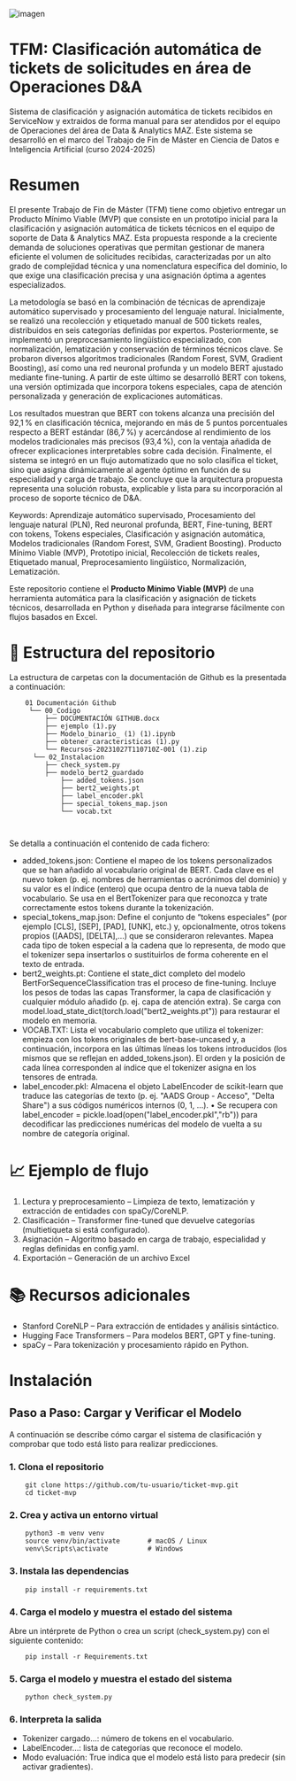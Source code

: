 ![imagen](https://github.com/user-attachments/assets/725e914e-8f9f-41bb-af7d-c9e8c92e83a8)


# TFM: Clasificación automática de tickets de solicitudes en área de Operaciones D&A
Sistema de clasificación y asignación automática de tickets recibidos en ServiceNow y extraidos de forma manual para ser atendidos por el equipo de Operaciones del área de Data & Analytics MAZ. Este sistema se desarrolló en el marco del Trabajo de Fin de Máster en Ciencia de Datos e Inteligencia Artificial (curso 2024-2025)

# Resumen
El presente Trabajo de Fin de Máster (TFM) tiene como objetivo entregar un Producto Mínimo Viable (MVP) que consiste en un prototipo inicial para la clasificación y asignación automática de tickets técnicos en el equipo de soporte de Data & Analytics MAZ. Esta propuesta responde a la creciente demanda de soluciones operativas que permitan gestionar de manera eficiente el volumen de solicitudes recibidas, caracterizadas por un alto grado de complejidad técnica y una nomenclatura específica del dominio, lo que exige una clasificación precisa y una asignación óptima a agentes especializados.

La metodología se basó en la combinación de técnicas de aprendizaje automático supervisado y procesamiento del lenguaje natural. Inicialmente, se realizó una recolección y etiquetado manual de 500 tickets reales, distribuidos en seis categorías definidas por expertos. Posteriormente, se implementó un preprocesamiento lingüístico especializado, con normalización, lematización y conservación de términos técnicos clave. Se probaron diversos algoritmos tradicionales (Random Forest, SVM, Gradient Boosting), así como una red neuronal profunda y un modelo BERT ajustado mediante fine-tuning. A partir de este último se desarrolló BERT con tokens, una versión optimizada que incorpora tokens especiales, capa de atención personalizada y generación de explicaciones automáticas.

Los resultados muestran que BERT con tokens alcanza una precisión del 92,1 % en clasificación técnica, mejorando en más de 5 puntos porcentuales respecto a BERT estándar (86,7 %) y acercándose al rendimiento de los modelos tradicionales más precisos (93,4 %), con la ventaja añadida de ofrecer explicaciones interpretables sobre cada decisión. Finalmente, el sistema se integró en un flujo automatizado que no solo clasifica el ticket, sino que asigna dinámicamente al agente óptimo en función de su especialidad y carga de trabajo. Se concluye que la arquitectura propuesta representa una solución robusta, explicable y lista para su incorporación al proceso de soporte técnico de D&A.

Keywords: Aprendizaje automático supervisado, Procesamiento del lenguaje natural (PLN), Red neuronal profunda, BERT, Fine-tuning, BERT con tokens, Tokens especiales, Clasificación y asignación automática, Modelos tradicionales (Random Forest, SVM, Gradient Boosting). Producto Mínimo Viable (MVP), Prototipo inicial, Recolección de tickets reales, Etiquetado manual, Preprocesamiento lingüístico, Normalización, Lematización.

Este repositorio contiene el **Producto Mínimo Viable (MVP)** de una herramienta automática para la clasificación y asignación de tickets técnicos, desarrollada en Python y diseñada para integrarse fácilmente con flujos basados en Excel.


# 📂 Estructura del repositorio
La estructura de carpetas con la documentación de Github es la presentada a continuación:

        01 Documentación Github
         └── 00_Codigo
             ├── DOCUMENTACIÓN GITHUB.docx
             ├── ejemplo (1).py
             ├── Modelo_binario_ (1) (1).ipynb
             ├── obtener_caracteristicas (1).py
             └── Recursos-20231027T110710Z-001 (1).zip
          └── 02_Instalacion
             ├── check_system.py
             ├── modelo_bert2_guardado
                 ├── added_tokens.json
                 ├── bert2_weights.pt
                 ├── label_encoder.pkl
                 ├── special_tokens_map.json
                 └── vocab.txt
                 
               

Se detalla a continuación el contenido de cada fichero:

- added_tokens.json: Contiene el mapeo de los tokens personalizados que se han añadido al vocabulario original de BERT. Cada clave es el nuevo token (p. ej. nombres de herramientas o acrónimos del dominio) y su valor es el índice (entero) que ocupa dentro de la nueva tabla de vocabulario. Se usa en el BertTokenizer para que reconozca y trate correctamente estos tokens durante la tokenización.
- special_tokens_map.json: Define el conjunto de “tokens especiales” (por ejemplo [CLS], [SEP], [PAD], [UNK], etc.) y, opcionalmente, otros tokens propios ([AADS], [DELTA],…) que se consideraron relevantes. Mapea cada tipo de token especial a la cadena que lo representa, de modo que el tokenizer sepa insertarlos o sustituirlos de forma coherente en el texto de entrada.
- bert2_weights.pt: Contiene el state_dict completo del modelo BertForSequenceClassification tras el proceso de fine-tuning. Incluye los pesos de todas las capas Transformer, la capa de clasificación y cualquier módulo añadido (p. ej. capa de atención extra). Se carga con model.load_state_dict(torch.load("bert2_weights.pt")) para restaurar el modelo en memoria.
- VOCAB.TXT: Lista el vocabulario completo que utiliza el tokenizer: empieza con los tokens originales de bert-base-uncased y, a continuación, incorpora en las últimas líneas los tokens introducidos (los mismos que se reflejan en added_tokens.json). El orden y la posición de cada línea corresponden al índice que el tokenizer asigna en los tensores de entrada.
- label_encoder.pkl: Almacena el objeto LabelEncoder de scikit-learn que traduce las categorías de texto (p. ej. "AADS Group - Acceso", "Delta Share") a sus códigos numéricos internos (0, 1, …). • Se recupera con label_encoder = pickle.load(open("label_encoder.pkl","rb")) para decodificar las predicciones numéricas del modelo de vuelta a su nombre de categoría original.


# 📈 Ejemplo de flujo

   1. Lectura y preprocesamiento – Limpieza de texto, lematización y extracción de entidades con spaCy/CoreNLP.
   2. Clasificación – Transformer fine-tuned que devuelve categorías (multietiqueta si está configurado).
   3. Asignación – Algoritmo basado en carga de trabajo, especialidad y reglas definidas en config.yaml.
   4. Exportación – Generación de un archivo Excel 


# 📚 Recursos adicionales

   * Stanford CoreNLP – Para extracción de entidades y análisis sintáctico.
   * Hugging Face Transformers – Para modelos BERT, GPT y fine-tuning.
   * spaCy – Para tokenización y procesamiento rápido en Python.


# Instalación
## Paso a Paso: Cargar y Verificar el Modelo

A continuación se describe cómo cargar el sistema de clasificación y comprobar que todo está listo para realizar predicciones.

### 1. Clona el repositorio  

        git clone https://github.com/tu-usuario/ticket-mvp.git
        cd ticket-mvp

### 2. Crea y activa un entorno virtual  

        python3 -m venv venv
        source venv/bin/activate       # macOS / Linux
        venv\Scripts\activate          # Windows

### 3. Instala las dependencias  

        pip install -r requirements.txt

### 4. Carga el modelo y muestra el estado del sistema
Abre un intérprete de Python o crea un script (check_system.py) con el siguiente contenido:  

        pip install -r Requirements.txt

### 5. Carga el modelo y muestra el estado del sistema 
        
        python check_system.py


### 6.  Interpreta la salida

- Tokenizer cargado…: número de tokens en el vocabulario.
- LabelEncoder…: lista de categorías que reconoce el modelo.
- Modo evaluación: True indica que el modelo está listo para predecir (sin activar gradientes).

  

